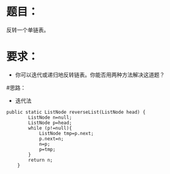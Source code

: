 # 题目：
反转一个单链表。
# 要求：
* 你可以迭代或递归地反转链表。你能否用两种方法解决这道题？

#思路：
* 迭代法
```
public static ListNode reverseList(ListNode head) {
        ListNode n=null;
        ListNode p=head;
        while (p!=null){
            ListNode tmp=p.next;
            p.next=n;
            n=p;
            p=tmp;
        }
        return n;
    }
```